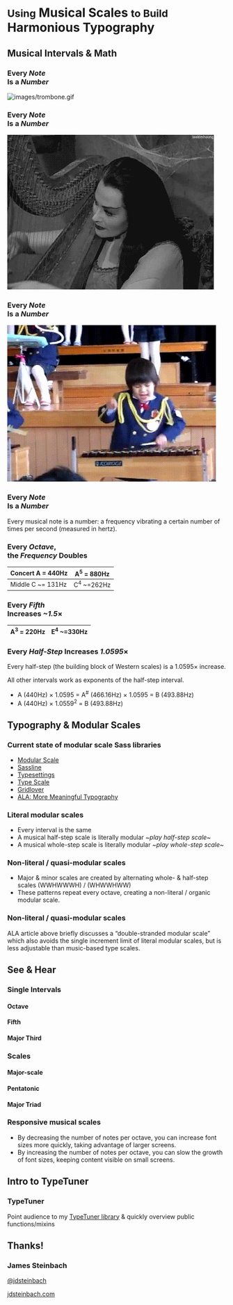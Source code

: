 # <small>Using</small> Musical Scales <small>to Build</small> Harmonious Typography

## Musical Intervals & Math

### Every <em>Note</em><br> Is a <em>Number</em>

![images/trombone.gif](images/trombone.gif)

### Every <em>Note</em><br> Is a <em>Number</em>

![images/harp.gif](images/harp.gif)

### Every <em>Note</em><br> Is a <em>Number</em>

![images/xylophone.gif](images/xylophone.gif)

### Every <em>Note</em><br> Is a <em>Number</em>

Every musical note is a number: a frequency vibrating a certain number of times per second (measured in hertz).

### Every <em>Octave</em>,<br> the <em>Frequency</em> Doubles

| Concert A = 440Hz | A<sup>5</sup> = 880Hz |
| --- | --- |
| Middle C ~= 131Hz | C<sup>4</sup> ~=262Hz |

### Every <em>Fifth</em><br> Increases <em>~1.5</em>&times;

| A<sup>3</sup> = 220Hz | E<sup>4</sup> ~=330Hz |
| --- | --- |

### Every <em>Half-Step</em> Increases <em>1.0595</em>&times;

Every half-step (the building block of Western scales) is a 1.0595&times; increase.

All other intervals work as exponents of the half-step interval.

  * A (440Hz) &times; 1.0595 = A<sup>#</sup> (466.16Hz) &times; 1.0595 = B (493.88Hz)
  * A (440Hz) &times; 1.0559<sup>2</sup> = B (493.88Hz)

## Typography & Modular Scales

### Current state of modular scale Sass libraries

  * [Modular Scale](http://www.modularscale.com/)
  * [Sassline](https://sassline.com/)
  * [Typesettings](http://typesettings.io/)
  * [Type Scale](http://type-scale.com/)
  * [Gridlover](http://www.gridlover.net/)
  * [ALA: More Meaningful Typography](http://alistapart.com/article/more-meaningful-typography)

### Literal modular scales

  * Every interval is the same
  * A musical half-step scale is literally modular *~play half-step scale~*
  * A musical whole-step scale is literally modular *~play whole-step scale~*

### Non-literal / quasi-modular scales

  * Major & minor scales are created by alternating whole- & half-step scales (WWHWWWH) / (WHWWHWW)
  * These patterns repeat every octave, creating a non-literal / organic modular scale.

### Non-literal / quasi-modular scales

ALA article above briefly discusses a “double-stranded modular scale” which also avoids the single increment limit of literal modular scales, but is less adjustable than music-based type scales.

## See & Hear

### Single Intervals

#### Octave

#### Fifth

#### Major Third

### Scales

#### Major-scale

#### Pentatonic

#### Major Triad

### Responsive musical scales

  * By decreasing the number of notes per octave, you can increase font sizes more quickly, taking advantage of larger screens.
  * By increasing the number of notes per octave, you can slow the growth of font sizes, keeping content visible on small screens.

## Intro to TypeTuner

### TypeTuner

Point audience to my [TypeTuner library](http://typetuner.com) &amp; quickly overview public functions/mixins

## Thanks!

### James Steinbach

[@jdsteinbach](https://twitter.com/jdsteinbach)

[jdsteinbach.com](https://jdsteinbach.com)
